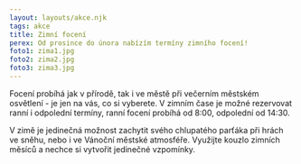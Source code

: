 ```yaml
---
layout: layouts/akce.njk
tags: akce
title: Zimní focení
perex: Od prosince do února nabízím termíny zimního focení!
foto1: zima1.jpg
foto2: zima2.jpg
foto3: zima3.jpg
---
```

Focení probíhá jak v přírodě, tak i ve městě při večerním městském osvětlení - je jen na vás, co si vyberete. V zimním čase je možné rezervovat ranní i odpolední termíny, ranní focení
probíhá od 8:00, odpolední od 14:30.


V zimě je jedinečná možnost zachytit svého chlupatého parťáka při hrách ve sněhu, nebo i ve Vánoční městské atmosféře. Využijte kouzlo zimních měsíců a nechce si vytvořit jedinečné vzpomínky.